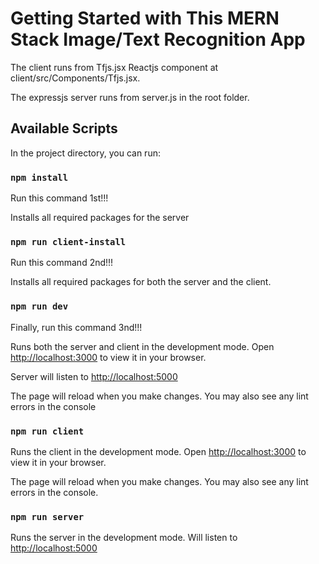 # Getting Started with This MERN Stack Image/Text Recognition App

The client runs from Tfjs.jsx Reactjs component at client/src/Components/Tfjs.jsx.

The expressjs server runs from server.js in the root folder.

## Available Scripts

In the project directory, you can run:

### `npm install`

Run this command 1st!!!

Installs all required packages for the server

### `npm run client-install`

Run this command 2nd!!!

Installs all required packages for both the server and the client.

### `npm run dev`

Finally, run this command 3nd!!!

Runs both the server and client in the development mode.
Open [http://localhost:3000](http://localhost:3000) to view it in your browser.

Server will listen to [http://localhost:5000](http://localhost:3000)

The page will reload when you make changes.
You may also see any lint errors in the console

### `npm run client`

Runs the client in the development mode.
Open [http://localhost:3000](http://localhost:3000) to view it in your browser.

The page will reload when you make changes.
You may also see any lint errors in the console.

### `npm run server`

Runs the server in the development mode.
Will listen to [http://localhost:5000](http://localhost:3000)
